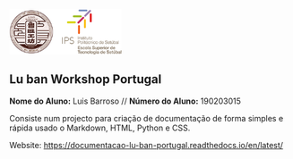 <img src="./project/docs/source/manuais/logos/Logo_Luban_IPS_2.png" width="200" />    

## Lu ban Workshop Portugal

<p>
  <strong>Nome do Aluno:</strong> Luis Barroso // <strong>Número do Aluno:</strong> 190203015
</p>

Consiste num projecto para criação de documentação de forma simples e rápida usado o Markdown, HTML, Python e CSS.

Website: https://documentacao-lu-ban-portugal.readthedocs.io/en/latest/

